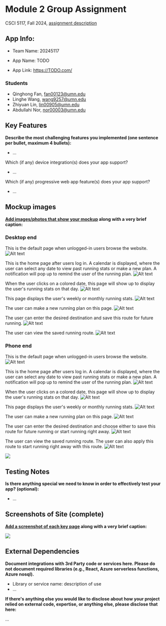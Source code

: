 # Module 2 Group Assignment

CSCI 5117, Fall 2024, [assignment description](https://canvas.umn.edu/courses/460699/pages/project-2)

## App Info:

* Team Name: 20245117

* App Name: TODO
* App Link: <https://TODO.com/>

### Students

* Qinghong Fan, fan00123@umn.edu
* Linghe Wang, wang9257@umn.edu
* Zhiyuan Lin, lin00905@umn.edu
* Abdullahi Nor, nor00003@umn.edu


## Key Features

**Describe the most challenging features you implemented
(one sentence per bullet, maximum 4 bullets):**

* ...

Which (if any) device integration(s) does your app support?

* ...

Which (if any) progressive web app feature(s) does your app support?

* ...



## Mockup images

**[Add images/photos that show your mockup](https://stackoverflow.com/questions/10189356/how-to-add-screenshot-to-readmes-in-github-repository) along with a very brief caption:**
### Desktop end
This is the default page when unlogged-in users browse the website.
![Alt text](https://github.com/csci5117f24/project-2-20245117/blob/main/low-fidelity/pc_home_not_login.png "Home page without login")

This is the home page after users log in. A calendar is displayed, where the user can select any date to view past running stats or make a new plan. A notification will pop up to remind the user of the running plan.
![Alt text](https://github.com/csci5117f24/project-2-20245117/blob/main/low-fidelity/pc_home_login.png "Home page with login")

When the user clicks on a colored date, this page will show up to display the user's running stats on that day.
![Alt text](https://github.com/csci5117f24/project-2-20245117/blob/main/low-fidelity/pc_specific_date_stats.png "specific date stats")

This page displays the user's weekly or monthly running stats.
![Alt text](https://github.com/csci5117f24/project-2-20245117/blob/main/low-fidelity/pc_weekly_monthly_stats.png "weekly or monthly stats")

The user can make a new running plan on this page.
![Alt text](https://github.com/csci5117f24/project-2-20245117/blob/main/low-fidelity/pc_create_new_plan.png "create new running plan")

The user can enter the desired destination and save this route for future running.
![Alt text](https://github.com/csci5117f24/project-2-20245117/blob/main/low-fidelity/pc_map_page.png "map page")

The user can view the saved running route.
![Alt text](https://github.com/csci5117f24/project-2-20245117/blob/main/low-fidelity/pc_saved_route_page.png "saved route page")

### Phone end
This is the default page when unlogged-in users browse the website.
![Alt text](https://github.com/csci5117f24/project-2-20245117/blob/main/low-fidelity/phone_home_not_login.png "Home page without login")

This is the home page after users log in. A calendar is displayed, where the user can select any date to view past running stats or make a new plan. A notification will pop up to remind the user of the running plan.
![Alt text](https://github.com/csci5117f24/project-2-20245117/blob/main/low-fidelity/phone_home_login.png "Home page with login")

When the user clicks on a colored date, this page will show up to display the user's running stats on that day.
![Alt text](https://github.com/csci5117f24/project-2-20245117/blob/main/low-fidelity/phone_specific_date_stats.png "specific date stats")

This page displays the user's weekly or monthly running stats.
![Alt text](https://github.com/csci5117f24/project-2-20245117/blob/main/low-fidelity/phone_weekly_monthly_stats.png "weekly or monthly stats")

The user can make a new running plan on this page.
![Alt text](https://github.com/csci5117f24/project-2-20245117/blob/main/low-fidelity/phone_create_new_plan.png "create new running plan")

The user can enter the desired destination and choose either to save this route for future running or start running right away.
![Alt text](https://github.com/csci5117f24/project-2-20245117/blob/main/low-fidelity/phone_map_page.png "map page")

The user can view the saved running route. The user can also apply this route to start running right away with this route.
![Alt text](https://github.com/csci5117f24/project-2-20245117/blob/main/low-fidelity/phone_saved_route_page.png "saved route page")

![](https://media.giphy.com/media/26ufnwz3wDUli7GU0/giphy.gif)


## Testing Notes

**Is there anything special we need to know in order to effectively test your app? (optional):**

* ...



## Screenshots of Site (complete)

**[Add a screenshot of each key page](https://stackoverflow.com/questions/10189356/how-to-add-screenshot-to-readmes-in-github-repository)
along with a very brief caption:**

![](https://media.giphy.com/media/o0vwzuFwCGAFO/giphy.gif)



## External Dependencies

**Document integrations with 3rd Party code or services here.
Please do not document required libraries (e.g., React, Azure serverless functions, Azure nosql).**

* Library or service name: description of use
* ...

**If there's anything else you would like to disclose about how your project
relied on external code, expertise, or anything else, please disclose that
here:**

...
